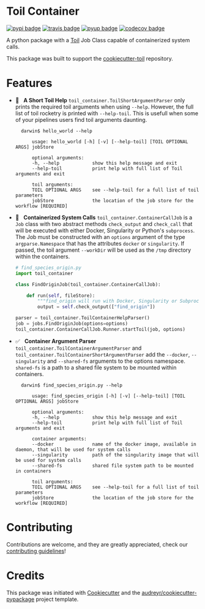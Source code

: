 # Toil Container

[![pypi badge][pypi_badge]][pypi_base]
[![travis badge][travis_badge]][travis_base]
[![pyup badge][pyup_badge]][pyup_base]
[![codecov badge][codecov_badge]][codecov_base]

A python package with a [Toil] Job Class capable of containerized system calls.

This package was built to support the [cookiecutter-toil] repository.

# Features

* 📘 &nbsp; **A Short Toil Help** `toil_container.ToilShortArgumentParser` only prints the required toil arguments when using `--help`. However, the full list of toil rocketry is printed with `--help-toil`. This is usefull when some of your pipelines users find toil arguments daunting.

        darwin$ hello_world --help

            usage: hello_world [-h] [-v] [--help-toil] [TOIL OPTIONAL ARGS] jobStore

            optional arguments:
            -h, --help            show this help message and exit
            --help-toil           print help with full list of Toil arguments and exit

            toil arguments:
            TOIL OPTIONAL ARGS    see --help-toil for a full list of toil parameters
            jobStore              the location of the job store for the workflow [REQUIRED]


* 🐳  &nbsp; **Containerized System Calls** `toil_container.ContainerCallJob` is a `Job` class with two abstract methods `check_output` and `check_call` that will be executed with either Docker, Singularity or Python's `subprocess`. The Job must be constructed with an `options` argument of the type `argparse.Namespace` that has the attributes `docker` or `singularity`. If passed, the toil argument `--workDir` will be used as the `/tmp` directory within the containers.

    ```python
    # find_species_origin.py
    import toil_container

    class FindOriginJob(toil_container.ContainerCallJob):

        def run(self, fileStore):
            """find_origin will run with Docker, Singularity or Subprocess."""
            output = self.check_output(["find_origin"])

    parser = toil_container.ToilContainerHelpParser()
    job = jobs.FindOriginJob(options=options)
    toil_container.ContainerCallJob.Runner.startToil(job, options)
    ```

* ✅ &nbsp; **Container Argument Parser** `toil_container.ToilContainerArgumentParser` and `toil_container.ToilContainerShortArgumentParser` add the `--docker`, `--singularity` and `--shared-fs` arguments to the options namespace. `shared-fs` is a path to a shared file system to be mounted within containers.

        darwin$ find_species_origin.py --help

            usage: find_species_origin [-h] [-v] [--help-toil] [TOIL OPTIONAL ARGS] jobStore

            optional arguments:
            -h, --help            show this help message and exit
            --help-toil           print help with full list of Toil arguments and exit

            container arguments:
            --docker              name of the docker image, available in daemon, that will be used for system calls
            --singularity         path of the singularity image that will be used for system calls
            --shared-fs           shared file system path to be mounted in containers

            toil arguments:
            TOIL OPTIONAL ARGS    see --help-toil for a full list of toil parameters
            jobStore              the location of the job store for the workflow [REQUIRED]

# Contributing

Contributions are welcome, and they are greatly appreciated, check our [contributing guidelines](CONTROBUTING.md)!

# Credits

This package was initiated with [Cookiecutter] and the
[audreyr/cookiecutter-pypackage] project template.

<!-- References -->
[Cookiecutter]: https://github.com/audreyr/cookiecutter
[audreyr/cookiecutter-pypackage]: https://github.com/audreyr/cookiecutter-pypackage
[toil]: http://toil.readthedocs.io/
[cookiecutter-toil]: https://github.com/leukgen/cookiecutter-toil

<!-- Badges -->
[codecov_badge]: https://codecov.io/gh/leukgen/toil_container/branch/master/graph/badge.svg
[codecov_base]: https://codecov.io/gh/leukgen/toil_container
[pypi_badge]: https://img.shields.io/pypi/v/toil_container.svg
[pypi_base]: https://pypi.python.org/pypi/toil_container
[pyup_badge]: https://pyup.io/repos/github/leukgen/toil_container/shield.svg
[pyup_base]: https://pyup.io/repos/github/leukgen/toil_container/
[travis_badge]: https://img.shields.io/travis/leukgen/toil_container.svg
[travis_base]: https://travis-ci.org/leukgen/toil_container
